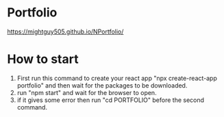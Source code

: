 # Portfolio

https://mightguy505.github.io/NPortfolio/

# How to start

1. First run this command to create your react app "npx create-react-app portfolio" and then wait for the packages
 to be downloaded.
2. run "npm start" and wait for the browser to open.
3. if it gives some error then run "cd PORTFOLIO" before the second command.

